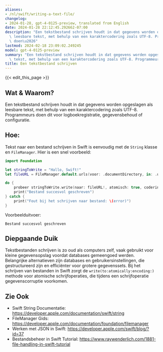 ```yaml
---
aliases:
- /nl/swift/writing-a-text-file/
changelog:
- 2024-01-28, gpt-4-0125-preview, translated from English
date: 2024-01-28 22:12:45.292662-07:00
description: "Een tekstbestand schrijven houdt in dat gegevens worden opgeslagen als\
  \ leesbare tekst, met behulp van een karaktercodering zoals UTF-8. Programmeurs\
  \ doen\u2026"
lastmod: 2024-02-18 23:09:02.249245
model: gpt-4-0125-preview
summary: "Een tekstbestand schrijven houdt in dat gegevens worden opgeslagen als leesbare\
  \ tekst, met behulp van een karaktercodering zoals UTF-8. Programmeurs doen\u2026"
title: Een tekstbestand schrijven
---
```


{{< edit_this_page >}}

## Wat & Waarom?
Een tekstbestand schrijven houdt in dat gegevens worden opgeslagen als leesbare tekst, met behulp van een karaktercodering zoals UTF-8. Programmeurs doen dit voor logboekregistratie, gegevensbehoud of configuratie.

## Hoe:
Tekst naar een bestand schrijven in Swift is eenvoudig met de `String` klasse en `FileManager`. Hier is een snel voorbeeld:

```Swift
import Foundation

let stringToWrite = "Hallo, Swift!"
let fileURL = FileManager.default.urls(voor: .documentDirectory, in: .userDomainMask).first?.appendingPathComponent("voorbeeld.txt")

do {
    probeer stringToWrite.write(naar: fileURL!, atomisch: true, codering: .utf8)
    print("Bestand succesvol geschreven")
} catch {
    print("Fout bij het schrijven naar bestand: \(error)")
}
```

Voorbeelduitvoer:
```
Bestand succesvol geschreven
```

## Diepgaande Duik
Tekstbestanden schrijven is zo oud als computers zelf, vaak gebruikt voor kleine gegevensopslag voordat databases gemeengoed werden. Belangrijke alternatieven zijn databases en gebruikersinstellingen, die gestructureerd zijn en efficiënter voor grotere gegevenssets. Bij het schrijven van bestanden in Swift zorgt de `write(to:atomically:encoding:)` methode voor atomische schrijfoperaties, die tijdens een schrijfoperatie gegevenscorruptie voorkomen.

## Zie Ook
- Swift String Documentatie: https://developer.apple.com/documentation/swift/string
- FileManager Gids: https://developer.apple.com/documentation/foundation/filemanager
- Werken met JSON in Swift: https://developer.apple.com/swift/blog/?id=37
- Bestandsbeheer in Swift Tutorial: https://www.raywenderlich.com/1881-file-handling-in-swift-tutorial
